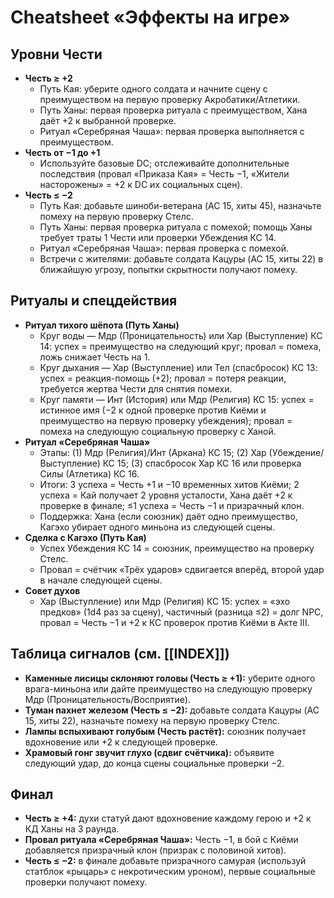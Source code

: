 # Cheatsheet «Эффекты на игре»

## Уровни Чести
- **Честь ≥ +2**
  - Путь Кая: уберите одного солдата и начните сцену с преимуществом на первую проверку Акробатики/Атлетики.
  - Путь Ханы: первая проверка ритуала с преимуществом, Хана даёт +2 к выбранной проверке.
  - Ритуал «Серебряная Чаша»: первая проверка выполняется с преимуществом.
- **Честь от −1 до +1**
  - Используйте базовые DC; отслеживайте дополнительные последствия (провал «Приказа Кая» = Честь −1, «Жители насторожены» = +2 к DC их социальных сцен).
- **Честь ≤ −2**
  - Путь Кая: добавьте шиноби-ветерана (AC 15, хиты 45), назначьте помеху на первую проверку Стелс.
  - Путь Ханы: первая проверка ритуала с помехой; помощь Ханы требует траты 1 Чести или проверки Убеждения КС 14.
  - Ритуал «Серебряная Чаша»: первая проверка с помехой.
  - Встречи с жителями: добавьте солдата Кацуры (AC 15, хиты 22) в ближайшую угрозу, попытки скрытности получают помеху.

## Ритуалы и спецдействия
- **Ритуал тихого шёпота (Путь Ханы)**
  - Круг воды — Мдр (Проницательность) или Хар (Выступление) КС 14: успех = преимущество на следующий круг; провал = помеха, ложь снижает Честь на 1.
  - Круг дыхания — Хар (Выступление) или Тел (спасбросок) КС 13: успех = реакция-помощь (+2); провал = потеря реакции, требуется жертва Чести для снятия помехи.
  - Круг памяти — Инт (История) или Мдр (Религия) КС 15: успех = истинное имя (−2 к одной проверке против Киёми и преимущество на первую проверку убеждения); провал = помеха на следующую социальную проверку с Ханой.
- **Ритуал «Серебряная Чаша»**
  - Этапы: (1) Мдр (Религия)/Инт (Аркана) КС 15; (2) Хар (Убеждение/Выступление) КС 15; (3) спасбросок Хар КС 16 или проверка Силы (Атлетика) КС 16.
  - Итоги: 3 успеха = Честь +1 и −10 временных хитов Киёми; 2 успеха = Кай получает 2 уровня усталости, Хана даёт +2 к проверке в финале; ≤1 успеха = Честь −1 и призрачный клон.
  - Поддержка: Хана (если союзник) даёт одно преимущество, Кагэхо убирает одного миньона из следующей сцены.
- **Сделка с Кагэхо (Путь Кая)**
  - Успех Убеждения КС 14 = союзник, преимущество на проверку Стелс.
  - Провал = счётчик «Трёх ударов» сдвигается вперёд, второй удар в начале следующей сцены.
- **Совет духов**
  - Хар (Выступление) или Мдр (Религия) КС 15: успех = «эхо предков» (1d4 раз за сцену), частичный (разница ≤2) = долг NPC, провал = Честь −1 и +2 к КС проверок против Киёми в Акте III.

## Таблица сигналов (см. [[INDEX]])
- **Каменные лисицы склоняют головы (Честь ≥ +1):** уберите одного врага-миньона или дайте преимущество на следующую проверку Мдр (Проницательность/Восприятие).
- **Туман пахнет железом (Честь ≤ −2):** добавьте солдата Кацуры (AC 15, хиты 22), назначьте помеху на первую проверку Стелс.
- **Лампы вспыхивают голубым (Честь растёт):** союзник получает вдохновение или +2 к следующей проверке.
- **Храмовый гонг звучит глухо (сдвиг счётчика):** объявите следующий удар, до конца сцены социальные проверки −2.

## Финал
- **Честь ≥ +4:** духи статуй дают вдохновение каждому герою и +2 к КД Ханы на 3 раунда.
- **Провал ритуала «Серебряная Чаша»:** Честь −1, в бой с Киёми добавляется призрачный клон (призрак с половиной хитов).
- **Честь ≤ −2:** в финале добавьте призрачного самурая (используй статблок «рыцарь» с некротическим уроном), первые социальные проверки получают помеху.
